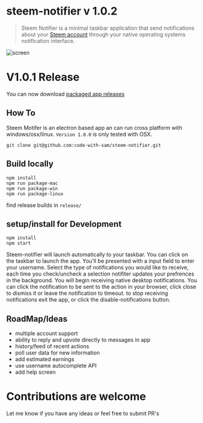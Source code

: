 # steem-notifier v 1.0.2


> Steem Notifier is a minimal taskbar application that send notifications about your [Steem account](http://steemit.com) through your native operating systems notification interface.

![screen](https://user-images.githubusercontent.com/34964560/35290479-48262cd2-0062-11e8-8dc0-588c67a0f32d.png)

# V1.0.1 Release
You can now download [packaged app releases](https://github.com/code-with-sam/steem-notifier/releases)


## How To
Steem Motifer is an electron based app an can run cross platform with windows/osx/linux. ```Version 1.0.0``` is only tested with OSX.

```
git clone git@github.com:code-with-sam/steem-notifier.git
```

## Build locally
```
npm install
npm run package-mac
npm run package-win
npm run package-linux
```
find release builds in ```release/``` 

## setup/install for Development 
```
npm install
npm start
```

Steem-notifier will launch automatically to your taskbar. You can click on the taskbar to launch the app. You'll be presented with a input field to enter your username. Select the type of notifications you would like to receive, each time you check/uncheck a selection notifiter updates your prefrences in the background. You will begin receiving native desktop notifications. You can click the notification to be sent to the action in your browser, click close to dismiss it or leave the notification to timeout. to stop receiving notifications exit the app, or click the disable-notifications button.



## RoadMap/Ideas
- multiple account support
- ability to reply and upvote directly to messages in app
- history/feed of recent actions
- poll user data for new information
- add estimated earnings
- use username autocomplete API
- add help screen

# Contributions are welcome
Let me know if you have any ideas or feel free to submit PR's
